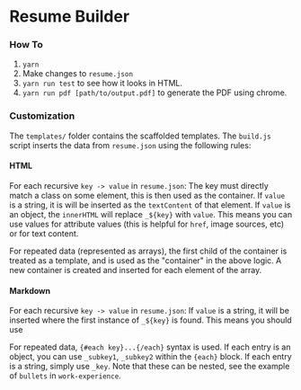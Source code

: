 # Resume Builder

### How To
1. `yarn`
2. Make changes to `resume.json`
3. `yarn run test` to see how it looks in HTML.
4. `yarn run pdf [path/to/output.pdf]` to generate the PDF using chrome.

### Customization
The `templates/` folder contains the scaffolded templates. The `build.js` script inserts the data from `resume.json` using the following rules:

#### HTML
For each recursive `key -> value` in `resume.json`:
The key must directly match a class on some element, this is then used as the container.
If `value` is a string, it is will be inserted as the `textContent` of that element.
If `value` is an object, the `innerHTML` will replace `_${key}` with `value`. This means you can use values for attribute values (this is helpful for `href`, image sources, etc) or for text content.

For repeated data (represented as arrays), the first child of the container is treated as a template, and is used as the "container" in the above logic. A new container is created and inserted for each element of the array.

#### Markdown
For each recursive `key -> value` in `resume.json`:
If `value` is a string, it will be inserted where the first instance of `_${key}` is found.
This means you should use

For repeated data, `{#each key}...{/each}` syntax is used.
If each entry is an object, you can use `_subkey1`, `_subkey2` within the `{each}` block.
If each entry is a string, simply use `_key`.
Note that these can be nested, see the example of `bullets` in `work-experience`.
